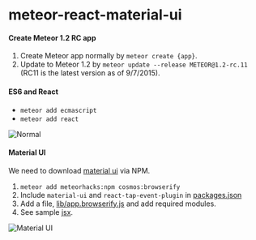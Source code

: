 # meteor-react-material-ui

#### Create Meteor 1.2 RC app
1. Create Meteor app normally by `meteor create {app}`.
2. Update to Meteor 1.2 by `meteor update --release METEOR@1.2-rc.11` (RC11 is the latest version as of 9/7/2015).

#### ES6 and React
- `meteor add ecmascript`
- `meteor add react`

![Normal](https://raw.github.com/kimsk/meteor-react-material-ui/master/docs/normal.png)

#### Material UI
We need to download [material ui](http://material-ui.com/#/home) via NPM.

1. `meteor add meteorhacks:npm cosmos:browserify`
2. Include `material-ui` and `react-tap-event-plugin` in [packages.json](https://github.com/kimsk/meteor-react-material-ui/blob/master/app/packages.json)
3. Add a file, [lib/app.browserify.js](https://github.com/kimsk/meteor-react-material-ui/blob/master/app/lib/app.browserify.js) and add required modules.
4. See sample [jsx](https://github.com/kimsk/meteor-react-material-ui/blob/master/app/app.jsx).

![Material UI](https://raw.github.com/kimsk/meteor-react-material-ui/master/docs/material-ui.png)

